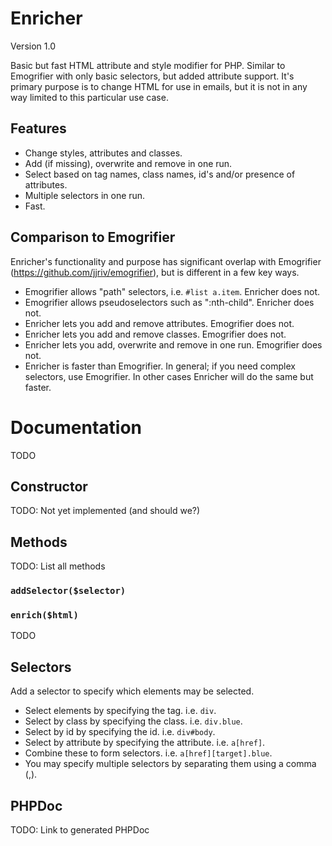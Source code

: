 Enricher
========
Version 1.0

Basic but fast HTML attribute and style modifier for PHP.
Similar to Emogrifier with only basic selectors, but added attribute support.
It's primary purpose is to change HTML for use in emails, but it is not in any
way limited to this particular use case.

Features
--------
*	Change styles, attributes and classes.
*	Add (if missing), overwrite and remove in one run.
*	Select based on tag names, class names, id's and/or presence of attributes.
*	Multiple selectors in one run.
*	Fast.

Comparison to Emogrifier
------------------------
Enricher's functionality and purpose has significant overlap with Emogrifier
(https://github.com/jjriv/emogrifier), but is different in a few key ways.
*	Emogrifier allows "path" selectors, i.e. `#list a.item`. Enricher does not.
*	Emogrifier allows pseudoselectors such as ":nth-child". Enricher does not.
*	Enricher lets you add and remove attributes. Emogrifier does not.
*	Enricher lets you add and remove classes. Emogrifier does not.
*	Enricher lets you add, overwrite and remove in one run. Emogrifier does not.
*	Enricher is faster than Emogrifier.
In general; if you need complex selectors, use Emogrifier. In other cases
Enricher will do the same but faster.

Documentation
=============
TODO

Constructor
-----------
TODO: Not yet implemented (and should we?)

Methods
-------
TODO: List all methods

### `addSelector($selector)`

### `enrich($html)`
TODO

Selectors
---------
Add a selector to specify which elements may be selected.
*	Select elements by specifying the tag. i.e. `div`.
*	Select by class by specifying the class. i.e. `div.blue`.
*	Select by id by specifying the id. i.e. `div#body`.
*	Select by attribute by specifying the attribute. i.e. `a[href]`.
*	Combine these to form selectors. i.e. `a[href][target].blue`.
*	You may specify multiple selectors by separating them using a comma (,).

PHPDoc
------
TODO: Link to generated PHPDoc